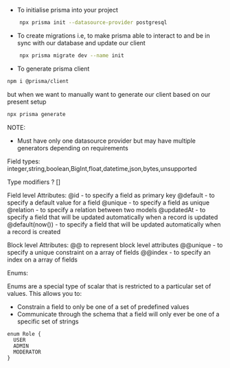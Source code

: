 - To initialise prisma into your project
```bash
    npx prisma init --datasource-provider postgresql
```

- To create migrations i.e, to make prisma able to interact to and be in sync with our database and update our client
```bash
    npx prisma migrate dev --name init
 ```

- To generate prisma client

```bash
npm i @prisma/client
```
but when we want to manually want to generate our client based on our present setup

```bash
npx prisma generate
```

NOTE:
 - Must have only one datasource provider but may have multiple generators depending on requirements


 Field types:
 integer,string,boolean,BigInt,float,datetime,json,bytes,unsupported

Type modifiers
 ?
 []


Field level Attributes:
@id - to specify a field as primary key
@default - to specify a default value for a field
@unique - to specify a field as unique
@relation - to specify a relation between two models
@updatedAt - to specify a field that will be updated automatically when a record is updated
@default(now()) - to specify a field that will be updated automatically when a record is created

Block level Attributes: @@ to represent block level attributes
@@unique - to specify a unique constraint on a array of fields
@@index - to specify an index on a array of fields

Enums:

Enums are a special type of scalar that is restricted to a particular set of values. This allows you to: 
- Constrain a field to only be one of a set of predefined values
- Communicate through the schema that a field will only ever be one of a specific set of strings

```prisma
enum Role {
  USER
  ADMIN
  MODERATOR
}
```

